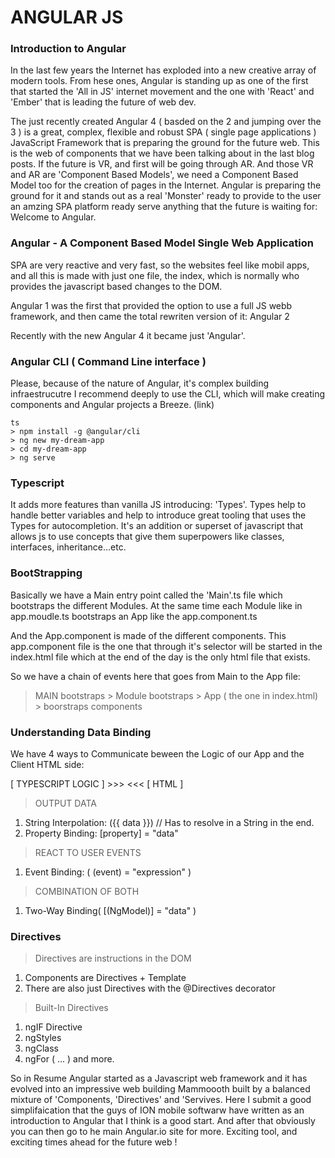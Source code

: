 # ANGULAR JS

### Introduction to Angular

In the last few years the Internet has exploded into a new creative array of modern tools. From hese ones, Angular is standing up as one of the first that started the 'All in JS' internet movement and the one with 'React' and 'Ember' that is leading the future of web dev.

The just recently created Angular 4 ( basded on the 2 and jumping over the 3 ) is a great, complex, flexible and robust SPA ( single page applications ) JavaScript Framework that is preparing the ground for the future web. This is the web of components that we have been talking about in the last blog posts. If the future is VR, and first will be going through AR. And those VR and AR are 'Component Based Models', we need a Component Based Model too for the creation of pages in the Internet. Angular is preparing the ground for it and stands out as a real 'Monster' ready to provide to the user an amzing SPA platform ready serve anything that the future is waiting for: Welcome to Angular.

### Angular - A Component Based Model Single Web Application

SPA are very reactive and very fast, so the websites feel like mobil apps, and all this is made with just one file, the index, which is normally who provides the javascript based changes to the DOM.

Angular 1 was the first that provided the option to use a full JS webb framework, and then came the total rewriten version of it: Angular 2

Recently with the new Angular 4 it became just 'Angular'.

### Angular CLI ( Command Line interface )

Please, because of the nature of Angular, it's complex building infraestrucutre I recommend deeply to use the CLI, which will make creating components and Angular projects a Breeze.
(link)

```
ts
> npm install -g @angular/cli
> ng new my-dream-app
> cd my-dream-app
> ng serve

```

### Typescript

It adds more features than vanilla JS introducing: 'Types'. Types help to handle better variables and help to introduce great tooling that uses the Types for autocompletion. It's an addition or superset of javascript that allows js to use concepts that give them superpowers like classes, interfaces, inheritance...etc.

### BootStrapping

Basically we have a Main entry point called the 'Main'.ts file which bootstraps the different Modules.
At the same time each Module like in app.moudle.ts bootstraps an App like the app.component.ts

And the App.component is made of the different components. This app.component file is the one that through it's selector will be started in the index.html file which at the end of the day is the only html file that exists. 

So we have a chain of events here that goes from Main to the App file:

> MAIN bootstraps > Module bootstraps > App ( the one in index.html) > boorstraps components


### Understanding Data Binding

We have 4 ways to Communicate beween the Logic of our App and the Client HTML side:

[ TYPESCRIPT LOGIC ] >>> <<< [ HTML ]

> OUTPUT DATA

1. String Interpolation: ({{ data }}) // Has to resolve in a String in the end.
2. Property Binding: [property] = "data"

> REACT TO USER EVENTS

1. Event Binding: ( (event) = "expression" )

> COMBINATION OF BOTH

1. Two-Way Binding( [(NgModel)] = "data" )

### Directives

> Directives are instructions in the DOM

1. Components are Directives + Template
2. There are also just Directives with the @Directives decorator

> Built-In Directives

1. ngIF Directive
2. ngStyles
3. ngClass
4. ngFor
( ... ) and more.


So in Resume Angular started as a Javascript web framework and it has evolved into an impressive web building Mammoooth 
built by a balanced mixture of 'Components, 'Directives' and 'Servives. Here I submit a good simplifaication that the guys of 
ION mobile softwarw have written as an introduction to Angular that I think is a good start. And after that obviously you can then
go to he main Angular.io site for more. Exciting tool, and exciting times ahead for the future web !